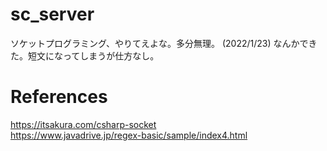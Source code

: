 # sc_server
ソケットプログラミング、やりてえよな。多分無理。
(2022/1/23) なんかできた。短文になってしまうが仕方なし。

# References
https://itsakura.com/csharp-socket<br>
https://www.javadrive.jp/regex-basic/sample/index4.html
